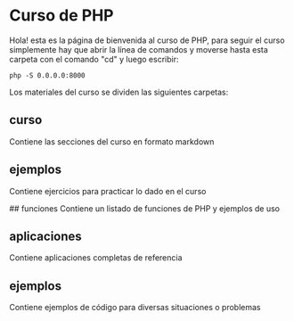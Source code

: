 # Curso de PHP

Hola! esta es la página de bienvenida al curso de PHP,
para seguir el curso simplemente hay que abrir la línea de comandos
y moverse hasta esta carpeta con el comando "cd" y luego escribir:

```
php -S 0.0.0.0:8000
``` 

Los materiales del curso se dividen las siguientes carpetas:

## curso
Contiene las secciones del curso en formato markdown

## ejemplos
Contiene ejercicios para practicar lo dado en el curso

## funciones
Contiene un listado de funciones de PHP y ejemplos de uso

## aplicaciones
Contiene aplicaciones completas de referencia

## ejemplos
Contiene ejemplos de código para diversas situaciones o problemas
